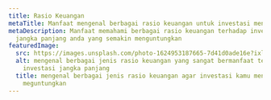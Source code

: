 ```yaml
---
title: Rasio Keuangan
metaTitle: Manfaat mengenal berbagai rasio keuangan untuk investasi menguntungkan
metaDescription: Manfaat memahami berbagai rasio keuangan terhadap investasi
  jangka panjang anda yang semakin menguntungkan
featuredImage:
  src: https://images.unsplash.com/photo-1624953187665-7d41d0ade16e?ixlib=rb-1.2.1&ixid=MnwxMjA3fDB8MHxzZWFyY2h8MTV8fGZpbmFuY2lhbCUyMHJhdGlvfGVufDB8fDB8fA%3D%3D&auto=format&fit=crop&w=500&q=60
  alt: mengenal berbagai jenis rasio keuangan yang sangat bermanfaat terhadap
    investasi jangka panjang
  title: mengenal berbagai jenis rasio keuangan agar investasi kamu menjadi lebih
    meguntungkan
---
```

